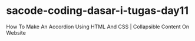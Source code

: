 # sacode-coding-dasar-i-tugas-day11
How To Make An Accordion Using HTML And CSS | Collapsible Content On Website
